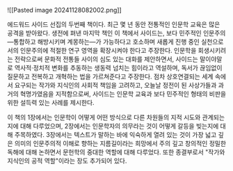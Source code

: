 ![[Pasted image 20241128082002.png]]



에드워드 사이드 선집의 두번째 책이다. 최근 몇 년 동안 전통적인 인문학 교육은 많은 공격을 받아왔다. 생전에 펴낸 마지막 책인 이 책에서 사이드는, 보다 민주적인 인문주의―통합하고 해방시키며 계몽하는―가 가능하다고 호소하며 새롭게 진행 중인 실천으로서의 인문주의에 적절한 연구 영역을 확장시켜야 한다고 주장한다. 인문학을 회생시키려는 전략으로써 문화적 전통들 사이의 심도 있는 대화를 제안하면서, 사이드는 말이야말로 역사적·정치적 변화를 추동하는 생동력 넘치는 힘이라고 역설하며, 독서가 끊임없이 질문하고 전복하고 개혁하는 법을 가르쳐준다고 주장한다. 점차 상호연결되는 세계 속에서 요구되는 작가와 지식인의 사회적 책임을 고려하고, 오늘날 정전이 된 사상가들과 과거의 혁명가였음을 지적함으로써, 사이드는 인문학 교육과 보다 민주적인 형태의 비판을 위한 설득력 있는 사례를 제시한다.

이 책의 1장에서는 인문학이 어떻게 어떤 방식으로 다른 차원들의 지적 시도와 관계되는지에 대해 다루었으며, 2장에서는 인문학자의 의무라는 것이 어떻게 갈등을 빚는지에 대해 주목하였다. 3장에서는 텍스트가 말하는 바에 익숙하게 열려 있는 것이 가장 넓고 깊은 의미의 인문주의적 이해로 향하는 지름길이라는 희망에서 주의 깊고 창의적인 정밀한 독해에 대해 논하면서 문헌학의 중대한 역할에 대해 다루었다. 또한 종결부로서 "작가와 지식인의 공적 역할"이라는 장도 추가되어 있다.
